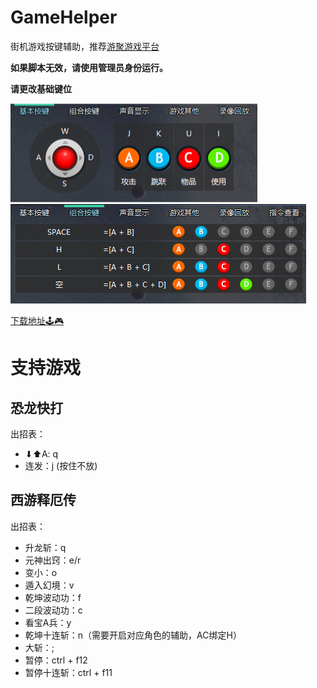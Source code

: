 # GameHelper
街机游戏按键辅助，推荐[游聚游戏平台](http://www.gotvg.com/)

**如果脚本无效，请使用管理员身份运行。**

**请更改基础键位**

![key1](./Images/key1.png)
![key2](./Images/key2.png)

[下载地址🕹🎮](https://github.com/doghappy/GameHelper/releases)


# 支持游戏

## 恐龙快打

出招表：
- ⬇⬆A: q
- 连发：j (按住不放)

## 西游释厄传

出招表：
- 升龙斩：q
- 元神出窍：e/r
- 变小：o
- 遁入幻境：v
- 乾坤波动功：f
- 二段波动功：c
- 看宝A兵：y
- 乾坤十连斩：n（需要开启对应角色的辅助，AC绑定H）
- 大斩：;
- 暂停：ctrl + f12
- 暂停十连斩：ctrl + f11